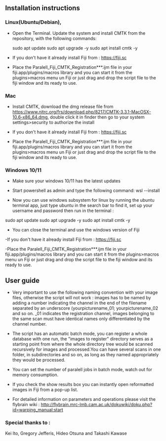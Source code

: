 ## Installation instructions

### Linux(Ubuntu/Debian),

- Open the Terminal. Update the system and install CMTK from the repository, with the following commands:

	sudo apt update
	sudo apt upgrade -y
	sudo apt install cmtk -y

- If you don't have it already install Fiji from : https://fiji.sc

- Place the  Paralell_Fiji_CMTK_Registration***.ijm file in your fiji.app/plugins/macros library and you can start it from the plugins>macros menu un Fiji
or just drag and drop the script file to the fiji window and its ready to use.

### Mac

- Install CMTK, download the dmg release file from https://www.nitrc.org/frs/download.php/8217/CMTK-3.3.1-MacOSX-10.6-x86_64.dmg, double click it in finder then go to 		  your system settings>security to authorize the install

- If you don't have it already install Fiji from : https://fiji.sc

- Place the  Paralell_Fiji_CMTK_Registration***.ijm file in your fiji.app/plugins/macros library and you can start it from the plugins>macros menu un Fiji
 or just drag and drop the script file to the fiji window and its ready to use.

### Windows 10/11

- Make sure your windows 10/11 has the latest updates

- Start powershell as admin and type the following command: wsl --install

- Now you can use windows subsystem for linux by running the ubuntu terminal app, just type ubuntu in the search bar to find it, set up your username and password then 
run in the terminal :

sudo apt update
sudo apt upgrade -y
sudo apt install cmtk -y
		
- You can close the terminal and use the windows version of Fiji

-If you don't have it already install Fiji from : https://fiji.sc

-Place the Paralell_Fiji_CMTK_Registration***.ijm file in your fiji.app/plugins/macros library and you can start it from the plugins>macros menu un Fiji 
or just drag and drop the script file to the fiji window and its ready to use.

## User guide

- Very important to use the following naming convention with your image files, otherwise the script will not work : 
 images has to be named by adding a number indicating the channel in the end of the filename separated by an underscore (yourpicturename_01; yourpicturename_02 
 and so on. _01 indicates the registration channel, images belonging to the same scan must have identical names only differentiated by the channel number.

- The script has an automatic batch mode, you can register a whole database with one run, the "images to register" directory serves as a starting point from where the 
whole directory tree would be scanned recursively for images and processed.You can have several scans in one folder, in subdirectories and so on, as long as they named
appropriately they would be processed.

- You can set the number of paralell jobs in batch mode, watch out for memory consumption.

- If you check the show results box you can instantly open reformatted images in Fiji from a pop-up list.

- For detailed information on parameters and operations please visit the flybrain wiki :  http://flybrain.mrc-lmb.cam.ac.uk/dokuwiki/doku.php?id=warping_manual:start


### Special thanks to :
Kei Ito, Gregory Jefferis, Hideo Otsuna and Takashi Kawase 
